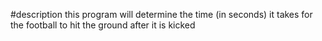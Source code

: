 #description
this program will determine the time (in seconds) it takes for the football to hit the ground after it is kicked